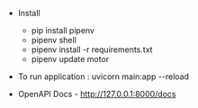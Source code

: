 - Install
  - pip install pipenv
  - pipenv shell
  - pipenv install -r requirements.txt
  - pipenv update motor
- To run application : uvicorn main:app --reload

- OpenAPI Docs - http://127.0.0.1:8000/docs
